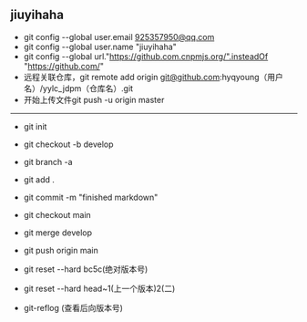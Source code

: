 **jiuyihaha**
---
- git config --global user.email 925357950@qq.com
- git config --global user.name "jiuyihaha"
- git config --global url."https://github.com.cnpmjs.org/".insteadOf "https://github.com/"
- 远程关联仓库，git remote add origin git@github.com:hyqyoung（用户名）/yylc_jdpm（仓库名）.git
- 开始上传文件git push -u origin master
---
-  git init
-  git checkout -b develop
-  git branch -a
-  git add .
-  git commit -m "finished markdown"
-  git checkout main
-  git merge develop
-  git push origin main

-  git reset --hard bc5c(绝对版本号)
-  git reset --hard head~1(上一个版本)2(二)
-  git-reflog (查看后向版本号)

